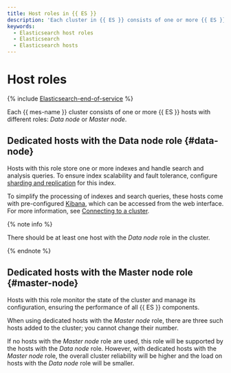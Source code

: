 ```yaml
---
title: Host roles in {{ ES }}
description: 'Each cluster in {{ ES }} consists of one or more {{ ES }} hosts with different roles: Data node or Master node.'
keywords:
  - Elasticsearch host roles
  - Elasticsearch
  - Elasticsearch hosts
---
```


# Host roles

{% include [Elasticsearch-end-of-service](../../_includes/mdb/mes/note-end-of-service.md) %}

Each {{ mes-name }} cluster consists of one or more {{ ES }} hosts with different roles: _Data node_ or _Master node_.

## Dedicated hosts with the Data node role {#data-node}

Hosts with this role store one or more indexes and handle search and analysis queries. To ensure index scalability and fault tolerance, configure [sharding and replication](scalability-and-resilience.md) for this index.

To simplify the processing of indexes and search queries, these hosts come with pre-configured [Kibana](https://www.elastic.co/kibana/features), which can be accessed from the web interface. For more information, see [Connecting to a cluster](../operations/cluster-connect.md).

{% note info %}

There should be at least one host with the _Data node_ role in the cluster.

{% endnote %}

## Dedicated hosts with the Master node role {#master-node}

Hosts with this role monitor the state of the cluster and manage its configuration, ensuring the performance of all {{ ES }} components.

When using dedicated hosts with the _Master node_ role, there are three such hosts added to the cluster; you cannot change their number.

If no hosts with the _Master node_ role are used, this role will be supported by the hosts with the _Data node_ role. However, with dedicated hosts with the _Master node_ role, the overall cluster reliability will be higher and the load on hosts with the _Data node_ role will be smaller.
